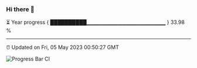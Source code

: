 ### Hi there 👋

⏳ Year progress { ██████████▁▁▁▁▁▁▁▁▁▁▁▁▁▁▁▁▁▁▁▁ } 33.98 %

---

⏰ Updated on Fri, 05 May 2023 00:50:27 GMT

![Progress Bar CI](https://github.com/liununu/liununu/workflows/Progress%20Bar%20CI/badge.svg)
